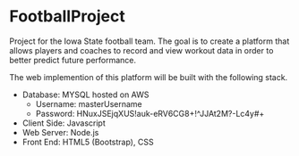 # FootballProject
Project for the Iowa State football team. The goal is to create a platform that allows players and coaches to record and view workout data in order to better predict future performance. 

The web implemention of this platform will be built with the following stack.
* Database: MYSQL hosted on AWS
  * Username: masterUsername
  * Password: HNuxJSEjqXUS!auk-eRV6CG8+!^JJAt2M?-Lc4y#+
* Client Side: Javascript
* Web Server: Node.js
* Front End: HTML5 (Bootstrap), CSS
